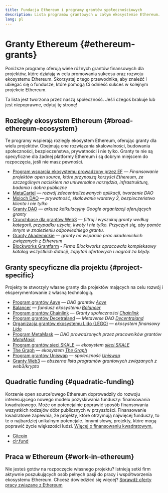 ```yaml
---
title: Fundacja Ethereum i programy grantów społecznościowych
description: Lista programów grantowych w całym ekosystemie Ethereum.
lang: pl
---
```


# Granty Ethereum {#ethereum-grants}

Poniższe programy oferują wiele różnych grantów finansowych dla projektów, które działają w celu promowania sukcesu oraz rozwoju ekosystemu Ethereum. Skorzystaj z tego przewodnika, aby znaleźć i ubiegać się o fundusze, które pomogą Ci odnieść sukces w kolejnym projekcie Ethereum.

Ta lista jest tworzona przez naszą społeczność. Jeśli czegoś brakuje lub jest niepoprawne, edytuj tę stronę!

## Rozległy ekosystem Ethereum {#broad-ethereum-ecosystem}

Te programy wspierają rozległy ekosystem Ethereum, oferując granty dla wielu projektów. Obejmują one rozwiązania skalowalności, budowania społeczności, bezpieczeństwa, prywatności i nie tylko. Granty te nie są specyficzne dla żadnej platformy Ethereum i są dobrym miejscem do rozpoczęcia, jeśli nie masz pewności.

- [Program wsparcia ekosystemu prowadzony przez EF](https://esp.ethereum.foundation) — _Finansowanie projektów open source, które przynoszą korzyści Ethereum, ze szczególnym naciskiem na uniwersalne narzędzia, infrastrukturę, badania i dobra publiczne_
- [MetaCartel](https://www.metacartel.org/grants/) — _rozwój zdecentralizowanych aplikacji, tworzenie DAO_
- [Moloch DAO](https://www.molochdao.com/) — _prywatność, skalowanie warstwy 2, bezpieczeństwo klienta i nie tylko_
- [Granty DAO](https://docs.google.com/spreadsheets/d/1XHc-p_MHNRdjacc8uOEjtPoWL86olP4GyxAJOFO0zxY/edit#gid=0) — _arkusz kalkulacyjny Google organizacji oferujących granty_
- [Crunchbase dla grantów Web3](https://www.cryptoneur.xyz/web3-grants) — _filtruj i wyszukuj granty według kategorii, przypadku użycia, kwoty i nie tylko. Przyczyń się, aby pomóc innym w znalezieniu odpowiedniego grantu._
- [Granty Akademickie](https://esp.ethereum.foundation/academic-grants) — _granty na wsparcie prac akademickich związanych z Ethereum_
- [Blockworks Grantfarm](https://blockworks.co/grants/programs) - _Firma Blockworks opracowała kompleksowy katalog wszystkich dotacji, zapytań ofertowych i nagród za błędy._

## Granty specyficzne dla projektu {#project-specific}

Projekty te stworzyły własne granty dla projektów mających na celu rozwój i eksperymentowanie z własną technologią.

- [Program grantów Aave](https://aavegrants.org/) — _DAO grantów [Aave](https://aave.com/)_
- [Balancer](https://quark-ceres-740.notion.site/Balancer-Grants-938f1b979810427f8d903a904315da41) — _fundusz ekosystemu [Balancer](https://balancer.fi/)_
- [Program grantów Chainlink](https://chain.link/community/grants) — _Granty społeczności [Chainlink](https://chain.link/)_
- [Program grantów Decetraland](https://governance.decentraland.org/grants/) — _Metaverse DAO [Decentraland](https://decentraland.org/)_
- [Organizacja grantów ekosystemu Lido (LEGO)](https://lido.fi/lego) — _ekosystem finansowy [Lido](https://lido.fi/)_
- [Program MetaMask](https://metamaskgrants.org/) — _DAO prowadzonych przez pracowników grantów [MetaMask](https://metamask.io/)_
- [Program grantów sieci SKALE](https://skale.space/developers#grants) — _ekosystem [sieci SKALE](https://skale.space/)_
- [The Graph](https://airtable.com/shrdfvnFvVch3IOVm) — _ekosystem [The Graph](https://thegraph.com/)_
- [Program grantów Uniswap](https://www.uniswapfoundation.org/apply-for-a-grant) — _społeczność [Uniswap](https://uniswap.org/)_
- [Granty Web3](https://web3grants.net) — _obszerna lista programów grantowych związanych z web3/krypto_

## Quadratic funding {#quadratic-funding}

Korzenie open source'owego Ethereum doprowadziły do rozwoju interesującego nowego modelu pozyskiwania funduszy: finansowania kwadratowego. Może on potencjalnie poprawić sposób finansowania wszystkich rodzajów dóbr publicznych w przyszłości. Finansowanie kwadratowe zapewnia, że projekty, które otrzymują najwięcej funduszy, to te o najbardziej unikalnym potencjale. Innymi słowy, projekty, które mogą poprawić życie większości ludzi. [Więcej o finansowaniu kwadratowym.](/defi/#quadratic-funding)

- [Gitcoin](https://gitcoin.co/grants)
- [clr.fund](https://clr.fund/)

## Praca w Ethereum {#work-in-ethereum}

Nie jesteś gotów na rozpoczęcie własnego projektu? Istnieją setki firm aktywnie poszukujących osób pełnych pasji do pracy i współtworzenia ekosystemu Ethereum. Chcesz dowiedzieć się więcej? [Sprawdź oferty pracy związane z Ethereum](/community/get-involved/#ethereum-jobs)
